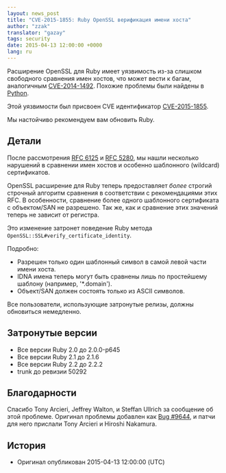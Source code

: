 ```yaml
---
layout: news_post
title: "CVE-2015-1855: Ruby OpenSSL верификация имени хоста"
author: "zzak"
translator: "gazay"
tags: security
date: 2015-04-13 12:00:00 +0000
lang: ru
---
```


Расширение OpenSSL для Ruby имеет уязвимость из-за слишком свободного сравнения имен хостов,
что может вести к багам, аналогичным [CVE-2014-1492][CVE-2014-1492].
Похожие проблемы были найдены в [Python][python-hostname-bug].

Этой уязвимости был присвоен CVE идентификатор [CVE-2015-1855][CVE-2015-1855].

Мы настойчиво рекомендуем вам обновить Ruby.

## Детали

После рассмотрения [RFC 6125][RFC-6125] и [RFC 5280][RFC-5280],
мы нашли несколько нарушений в сравнении имен хостов и особенно шаблонного (wildcard) сертификатов.

OpenSSL расширение для Ruby теперь предоставляет _более_ строгий строчный алгоритм сравнения
в соответствии с рекомендациями этих RFC.
В особенности, сравнение более одного шаблонного сертификата с объектом/SAN не разрешено.
Так же, как и сравнение этих значений теперь не зависит от регистра.

Это изменение затронет поведение Ruby метода `OpenSSL::SSL#verify_certificate_identity`.

Подробно:

* Разрешен только один шаблонный символ в самой левой части имени хоста.
* IDNA имена теперь могут быть сравнены лишь по простейшему шаблону (например, '\*.domain').
* Объект/SAN должен состоять только из ASCII символов.

Все пользователи, использующие затронутые релизы, должны обновиться немедленно.

## Затронутые версии

* Все версии Ruby 2.0 до 2.0.0-p645
* Все версии Ruby 2.1 до 2.1.6
* Все версии Ruby 2.2 до 2.2.2
* trunk до ревизии 50292

## Благодарности

Спасибо Tony Arcieri, Jeffrey Walton, и Steffan Ullrich за сообщение об этой проблеме.
Оригинал проблемы добавлен как [Bug #9644][Bug-9644], и патчи для него прислали Tony Arcieri и Hiroshi Nakamura.

## История

* Оригинал опубликован 2015-04-13 12:00:00 (UTC)

[CVE-2014-1492]: https://bugzilla.mozilla.org/show_bug.cgi?id=903885
[python-hostname-bug]: https://bugs.python.org/issue17997
[CVE-2015-1855]: http://cve.mitre.org/cgi-bin/cvename.cgi?name=CVE-2015-1855
[RFC-6125]: https://tools.ietf.org/html/rfc6125
[RFC-5280]: https://tools.ietf.org/html/rfc5280
[Bug-9644]: https://bugs.ruby-lang.org/issues/9644
